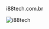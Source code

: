 i88tech.com.br


![i88tech](https://user-images.githubusercontent.com/31938621/194966718-64a70ba9-d2a7-46e2-9060-0b66a1f5a9a0.png)
